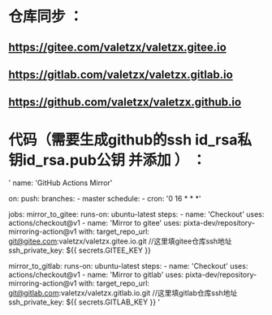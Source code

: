 # 仓库同步 ：
 ## https://gitee.com/valetzx/valetzx.gitee.io
 ## https://gitlab.com/valetzx/valetzx.gitlab.io
 ## https://github.com/valetzx/valetzx.github.io
 
# 代码（需要生成github的ssh id_rsa私钥id_rsa.pub公钥 并添加 ） ： 
 ' name: 'GitHub Actions Mirror'

on:
  push:
    branches: 
      - master
  schedule:
    - cron: '0 16 * * *'

jobs:
  mirror_to_gitee:
    runs-on: ubuntu-latest
    steps:
      - name: 'Checkout'
        uses: actions/checkout@v1
      - name: 'Mirror to gitee'
        uses: pixta-dev/repository-mirroring-action@v1
        with:
          target_repo_url:
            git@gitee.com:valetzx/valetzx.gitee.io.git //这里填gitee仓库ssh地址
          ssh_private_key:
            ${{ secrets.GITEE_KEY }}

  mirror_to_gitlab:
    runs-on: ubuntu-latest
    steps:
      - name: 'Checkout'
        uses: actions/checkout@v1
      - name: 'Mirror to gitlab'
        uses: pixta-dev/repository-mirroring-action@v1
        with:
          target_repo_url:
            git@gitlab.com:valetzx/valetzx.gitlab.io.git //这里填gitlab仓库ssh地址
          ssh_private_key:
            ${{ secrets.GITLAB_KEY }}
'
